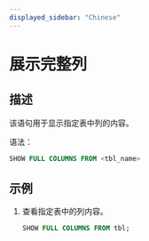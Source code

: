 ```yaml
---
displayed_sidebar: "Chinese"
---
```


# 展示完整列

## 描述

该语句用于显示指定表中列的内容。

语法：

```sql
SHOW FULL COLUMNS FROM <tbl_name>
```

## 示例

1. 查看指定表中的列内容。

    ```sql
    SHOW FULL COLUMNS FROM tbl;
    ```